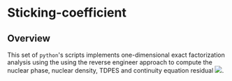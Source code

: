 # Sticking-coefficient
## Overview
This set of `python`'s scripts implements one-dimensional exact factorization analysis using the using the reverse engineer approach to compute the nuclear phase, nuclear density, TDPES and continuity equation residual <img src="https://render.githubusercontent.com/render/math?math=\nabla_{z}.J_{z}{+}\partial_{t}\rho_{z} = f(z,t)">.
